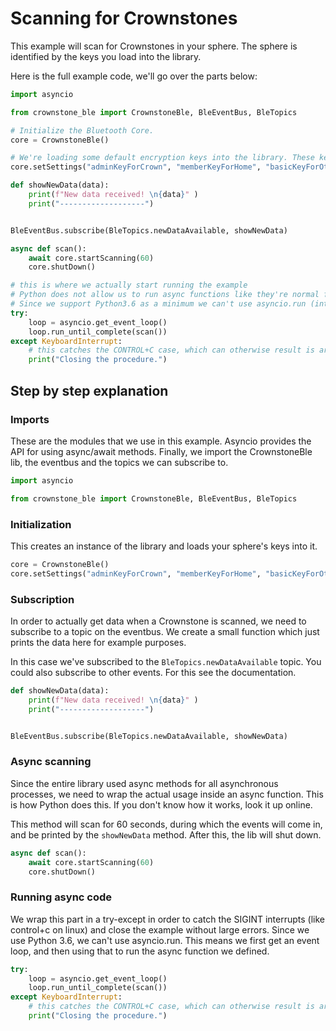 # Scanning for Crownstones

This example will scan for Crownstones in your sphere. The sphere is identified by the keys you load into the library.

Here is the full example code, we'll go over the parts below:

```python
import asyncio

from crownstone_ble import CrownstoneBle, BleEventBus, BleTopics

# Initialize the Bluetooth Core.
core = CrownstoneBle()

# We're loading some default encryption keys into the library. These keys can be 16 character ASCII, or 32 character hexstrings.
core.setSettings("adminKeyForCrown", "memberKeyForHome", "basicKeyForOther", "MyServiceDataKey", "aLocalizationKey", "MyGoodMeshAppKey", "MyGoodMeshNetKey")

def showNewData(data):
    print(f"New data received! \n{data}" )
    print("-------------------")


BleEventBus.subscribe(BleTopics.newDataAvailable, showNewData)

async def scan():
    await core.startScanning(60)
    core.shutDown()

# this is where we actually start running the example
# Python does not allow us to run async functions like they're normal functions.
# Since we support Python3.6 as a minimum we can't use asyncio.run (introduced in 3.7)
try:
    loop = asyncio.get_event_loop()
    loop.run_until_complete(scan())
except KeyboardInterrupt:
    # this catches the CONTROL+C case, which can otherwise result is arbitrary interrupt errors.
    print("Closing the procedure.")
```

## Step by step explanation

### Imports

These are the modules that we use in this example. Asyncio provides the API for using async/await methods. Finally, we import the CrownstoneBle lib, the eventbus and the topics we can subscribe to.
```python
import asyncio

from crownstone_ble import CrownstoneBle, BleEventBus, BleTopics
```

### Initialization
This creates an instance of the library and loads your sphere's keys into it.
```python
core = CrownstoneBle()
core.setSettings("adminKeyForCrown", "memberKeyForHome", "basicKeyForOther", "MyServiceDataKey", "aLocalizationKey", "MyGoodMeshAppKey", "MyGoodMeshNetKey")
```

### Subscription
In order to actually get data when a Crownstone is scanned, we need to subscribe to a topic on the eventbus.
We create a small function which just prints the data here for example purposes.

In this case we've subscribed to the `BleTopics.newDataAvailable` topic. You could also subscribe to other events. For this see the documentation.
```python
def showNewData(data):
    print(f"New data received! \n{data}" )
    print("-------------------")


BleEventBus.subscribe(BleTopics.newDataAvailable, showNewData)
```

### Async scanning
Since the entire library used async methods for all asynchronous processes, we need to wrap the actual usage inside an async function.
This is how Python does this. If you don't know how it works, look it up online. 

This method will scan for 60 seconds, during which the events will come in, and be printed by the `showNewData` method.
After this, the lib will shut down.
```python
async def scan():
    await core.startScanning(60)
    core.shutDown()
```


### Running async code
We wrap this part in a try-except in order to catch the SIGINT interrupts (like control+c on linux) and close the example without large errors.
Since we use Python 3.6, we can't use asyncio.run. This means we first get an event loop, and then using that to run the async function we defined.
```python
try:
    loop = asyncio.get_event_loop()
    loop.run_until_complete(scan())
except KeyboardInterrupt:
    # this catches the CONTROL+C case, which can otherwise result is arbitrary interrupt errors.
    print("Closing the procedure.")
```
